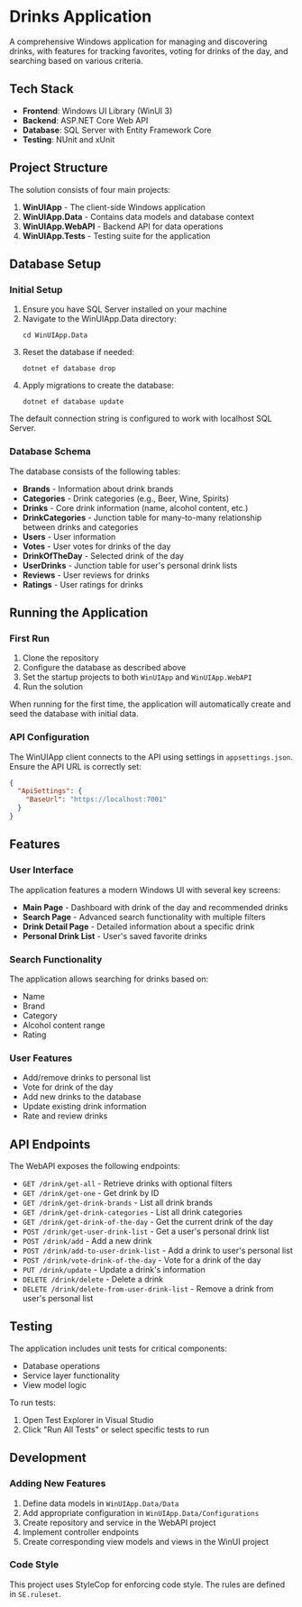 # Drinks Application

A comprehensive Windows application for managing and discovering drinks, with features for tracking favorites, voting for drinks of the day, and searching based on various criteria.

## Tech Stack

- **Frontend**: Windows UI Library (WinUI 3)
- **Backend**: ASP.NET Core Web API
- **Database**: SQL Server with Entity Framework Core
- **Testing**: NUnit and xUnit

## Project Structure

The solution consists of four main projects:

1. **WinUIApp** - The client-side Windows application
2. **WinUIApp.Data** - Contains data models and database context
3. **WinUIApp.WebAPI** - Backend API for data operations
4. **WinUIApp.Tests** - Testing suite for the application

## Database Setup

### Initial Setup

1. Ensure you have SQL Server installed on your machine
2. Navigate to the WinUIApp.Data directory:
   ```
   cd WinUIApp.Data
   ```
3. Reset the database if needed:
   ```
   dotnet ef database drop
   ```
4. Apply migrations to create the database:
   ```
   dotnet ef database update
   ```

The default connection string is configured to work with localhost SQL Server.

### Database Schema

The database consists of the following tables:

- **Brands** - Information about drink brands
- **Categories** - Drink categories (e.g., Beer, Wine, Spirits)
- **Drinks** - Core drink information (name, alcohol content, etc.)
- **DrinkCategories** - Junction table for many-to-many relationship between drinks and categories
- **Users** - User information
- **Votes** - User votes for drinks of the day
- **DrinkOfTheDay** - Selected drink of the day
- **UserDrinks** - Junction table for user's personal drink lists
- **Reviews** - User reviews for drinks
- **Ratings** - User ratings for drinks

## Running the Application

### First Run

1. Clone the repository
2. Configure the database as described above
3. Set the startup projects to both `WinUIApp` and `WinUIApp.WebAPI`
4. Run the solution

When running for the first time, the application will automatically create and seed the database with initial data.

### API Configuration

The WinUIApp client connects to the API using settings in `appsettings.json`. Ensure the API URL is correctly set:

```json
{
  "ApiSettings": {
    "BaseUrl": "https://localhost:7001"
  }
}
```

## Features

### User Interface

The application features a modern Windows UI with several key screens:

- **Main Page** - Dashboard with drink of the day and recommended drinks
- **Search Page** - Advanced search functionality with multiple filters
- **Drink Detail Page** - Detailed information about a specific drink
- **Personal Drink List** - User's saved favorite drinks

### Search Functionality

The application allows searching for drinks based on:

- Name
- Brand
- Category
- Alcohol content range
- Rating

### User Features

- Add/remove drinks to personal list
- Vote for drink of the day
- Add new drinks to the database
- Update existing drink information
- Rate and review drinks

## API Endpoints

The WebAPI exposes the following endpoints:

- `GET /drink/get-all` - Retrieve drinks with optional filters
- `GET /drink/get-one` - Get drink by ID
- `GET /drink/get-drink-brands` - List all drink brands
- `GET /drink/get-drink-categories` - List all drink categories
- `GET /drink/get-drink-of-the-day` - Get the current drink of the day
- `POST /drink/get-user-drink-list` - Get a user's personal drink list
- `POST /drink/add` - Add a new drink
- `POST /drink/add-to-user-drink-list` - Add a drink to user's personal list
- `POST /drink/vote-drink-of-the-day` - Vote for a drink of the day
- `PUT /drink/update` - Update a drink's information
- `DELETE /drink/delete` - Delete a drink
- `DELETE /drink/delete-from-user-drink-list` - Remove a drink from user's personal list

## Testing

The application includes unit tests for critical components:

- Database operations
- Service layer functionality
- View model logic

To run tests:

1. Open Test Explorer in Visual Studio
2. Click "Run All Tests" or select specific tests to run

## Development

### Adding New Features

1. Define data models in `WinUIApp.Data/Data`
2. Add appropriate configuration in `WinUIApp.Data/Configurations`
3. Create repository and service in the WebAPI project
4. Implement controller endpoints
5. Create corresponding view models and views in the WinUI project

### Code Style

This project uses StyleCop for enforcing code style. The rules are defined in `SE.ruleset`.
